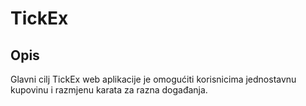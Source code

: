 # **TickEx**
## Opis
Glavni cilj TickEx web aplikacije je omogućiti korisnicima jednostavnu kupovinu i razmjenu karata za razna događanja.
